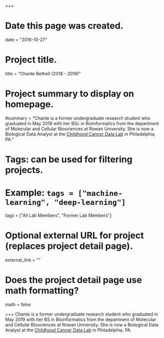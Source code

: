 +++
# Date this page was created.
date = "2016-10-27"

# Project title.
title = "Chante Bethell (2018 - 2019)"

# Project summary to display on homepage.
#summary = "Chante is a former undergraduate research student who graduated in May 2019 with her BSc in Bioinformatics from the department of Molecular and Cellular Biosciences at Rowan University. She is now a Biological Data Analyst at the [Childhood Cancer Data Lab](https://www.ccdatalab.org/) in Philadelphia, PA."


# Tags: can be used for filtering projects.
# Example: `tags = ["machine-learning", "deep-learning"]`
tags = ["All Lab Members", "Former Lab Members"]

# Optional external URL for project (replaces project detail page).
external_link = ""

# Does the project detail page use math formatting?
math = false


+++
Chante is a former undergraduate research student who graduated in May 2019 with her BS in Bioinformatics from the department of Molecular and Cellular Biosciences at Rowan University. She is now a Biological Data Analyst at the [Childhood Cancer Data Lab](https://www.ccdatalab.org/) in Philadelphia, PA.



